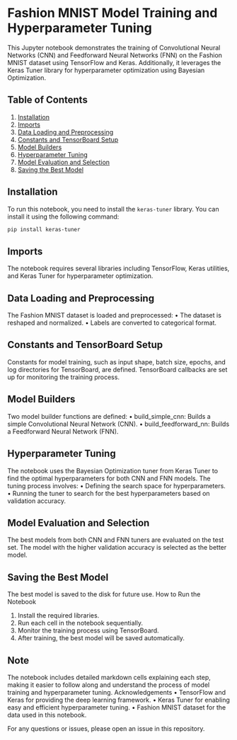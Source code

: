 # Fashion MNIST Model Training and Hyperparameter Tuning 

This Jupyter notebook demonstrates the training of Convolutional Neural Networks (CNN) and Feedforward Neural Networks (FNN) on the Fashion MNIST dataset using TensorFlow and Keras. Additionally, it leverages the Keras Tuner library for hyperparameter optimization using Bayesian Optimization.

## Table of Contents
1. [Installation](#installation)
2. [Imports](#imports)
3. [Data Loading and Preprocessing](#data-loading-and-preprocessing)
4. [Constants and TensorBoard Setup](#constants-and-tensorboard-setup)
5. [Model Builders](#model-builders)
6. [Hyperparameter Tuning](#hyperparameter-tuning)
7. [Model Evaluation and Selection](#model-evaluation-and-selection)
8. [Saving the Best Model](#saving-the-best-model)

## Installation
To run this notebook, you need to install the `keras-tuner` library. You can install it using the following command:

```bash
pip install keras-tuner
```

## Imports
The notebook requires several libraries including TensorFlow, Keras utilities, and Keras Tuner for hyperparameter optimization.

## Data Loading and Preprocessing
The Fashion MNIST dataset is loaded and preprocessed:
•	The dataset is reshaped and normalized.
•	Labels are converted to categorical format.


## Constants and TensorBoard Setup
Constants for model training, such as input shape, batch size, epochs, and log directories for TensorBoard, are defined. TensorBoard callbacks are set up for monitoring the training process.

## Model Builders
Two model builder functions are defined:
•	build_simple_cnn: Builds a simple Convolutional Neural Network (CNN).
•	build_feedforward_nn: Builds a Feedforward Neural Network (FNN).

## Hyperparameter Tuning
The notebook uses the Bayesian Optimization tuner from Keras Tuner to find the optimal hyperparameters for both CNN and FNN models. The tuning process involves:
•	Defining the search space for hyperparameters.
•	Running the tuner to search for the best hyperparameters based on validation accuracy.

## Model Evaluation and Selection
The best models from both CNN and FNN tuners are evaluated on the test set. The model with the higher validation accuracy is selected as the better model.

## Saving the Best Model
The best model is saved to the disk for future use.
How to Run the Notebook
1.	Install the required libraries.
2.	Run each cell in the notebook sequentially.
3.	Monitor the training process using TensorBoard.
4.	After training, the best model will be saved automatically.
   
## Note
The notebook includes detailed markdown cells explaining each step, making it easier to follow along and understand the process of model training and hyperparameter tuning.
Acknowledgements
•	TensorFlow and Keras for providing the deep learning framework.
•	Keras Tuner for enabling easy and efficient hyperparameter tuning.
•	Fashion MNIST dataset for the data used in this notebook.


For any questions or issues, please open an issue in this repository.
